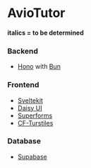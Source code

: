 # AvioTutor
**italics = to be determined**

### Backend
- [Hono](https://hono.dev/) with [Bun](https://bun.sh/docs/api/http)

### Frontend
- [Sveltekit](https://kit.svelte.dev/docs)
- [Daisy UI](https://daisyui.com/)
- [Superforms](https://superforms.rocks/)
- [CF-Turstiles](https://github.com/ghostdevv/svelte-turnstile?tab=readme-ov-file)

### Database
- [Supabase](https://supabase.com/docs)